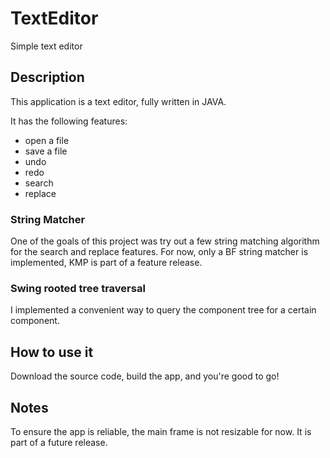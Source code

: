 # TextEditor
Simple text editor

## Description

This application is a text editor, fully written in JAVA. 

It has the following features:
- open a file
- save a file
- undo
- redo
- search
- replace

### String Matcher
One of the goals of this project was try out a few string matching algorithm for the search and replace features. For now, only a BF string matcher is implemented, KMP is part of a feature release.

### Swing rooted tree traversal
I implemented a convenient way to query the component tree for a certain component.

## How to use it
Download the source code, build the app, and you're good to go!


## Notes
To ensure the app is reliable, the main frame is not resizable for now. It is part of a future release.
